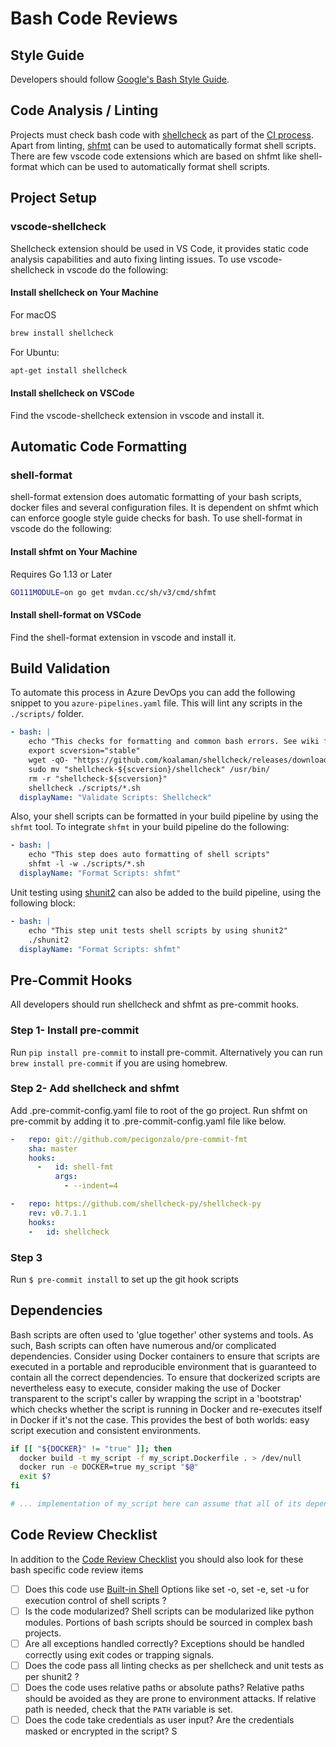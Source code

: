 # Bash Code Reviews

## Style Guide

Developers should follow [Google's Bash Style Guide](https://google.github.io/styleguide/shell.xml).

## Code Analysis / Linting

Projects must check bash code with [shellcheck](https://github.com/koalaman/shellcheck) as part of the [CI process](../../continuous-integration/README.md).
Apart from linting, [shfmt](https://github.com/mvdan/sh) can be used to automatically format shell scripts. There are few vscode code extensions which are based on shfmt like shell-format which can be used to automatically format shell scripts.

## Project Setup

### vscode-shellcheck

Shellcheck extension should be used in VS Code, it provides static code analysis capabilities and auto fixing linting issues. To use vscode-shellcheck in vscode do the following:

#### Install shellcheck on Your Machine

For macOS

```bash
brew install shellcheck
```

For Ubuntu:

```bash
apt-get install shellcheck
```

#### Install shellcheck on VSCode

Find the vscode-shellcheck extension in vscode and install it.

## Automatic Code Formatting

### shell-format

shell-format extension does automatic formatting of your bash scripts, docker files and several configuration files. It is dependent on shfmt which can enforce google style guide checks for bash.
To use shell-format in vscode do the following:

#### Install shfmt on Your Machine

Requires Go 1.13 or Later

```bash
GO111MODULE=on go get mvdan.cc/sh/v3/cmd/shfmt
```

#### Install shell-format on VSCode

Find the shell-format extension in vscode and install it.

## Build Validation

To automate this process in Azure DevOps you can add the following snippet to you `azure-pipelines.yaml` file. This will lint any scripts in the `./scripts/` folder.

```yaml
- bash: |
    echo "This checks for formatting and common bash errors. See wiki for error details and ignore options: https://github.com/koalaman/shellcheck/wiki/SC1000"
    export scversion="stable"
    wget -qO- "https://github.com/koalaman/shellcheck/releases/download/${scversion?}/shellcheck-${scversion?}.linux.x86_64.tar.xz" | tar -xJv
    sudo mv "shellcheck-${scversion}/shellcheck" /usr/bin/
    rm -r "shellcheck-${scversion}"
    shellcheck ./scripts/*.sh
  displayName: "Validate Scripts: Shellcheck"
```

Also, your shell scripts can be formatted in your build pipeline by using the `shfmt` tool. To integrate `shfmt` in your build pipeline do the following:

```yaml
- bash: |
    echo "This step does auto formatting of shell scripts"
    shfmt -l -w ./scripts/*.sh
  displayName: "Format Scripts: shfmt"
```

Unit testing using [shunit2](https://github.com/kward/shunit2) can also be added to the build pipeline, using the following block:

```yaml
- bash: |
    echo "This step unit tests shell scripts by using shunit2"
    ./shunit2
  displayName: "Format Scripts: shfmt"
```

## Pre-Commit Hooks

All developers should run shellcheck and shfmt as pre-commit hooks.

### Step 1- Install pre-commit

Run `pip install pre-commit` to install pre-commit.
Alternatively you can run `brew install pre-commit` if you are using homebrew.

### Step 2- Add shellcheck and shfmt

Add .pre-commit-config.yaml file to root of the go project. Run shfmt on pre-commit by adding it to .pre-commit-config.yaml file like below.

```yaml
-   repo: git://github.com/pecigonzalo/pre-commit-fmt
    sha: master
    hooks:
      -   id: shell-fmt
          args:
            - --indent=4
```

```yaml
-   repo: https://github.com/shellcheck-py/shellcheck-py
    rev: v0.7.1.1
    hooks:
    -   id: shellcheck
```

### Step 3

Run `$ pre-commit install` to set up the git hook scripts

## Dependencies

Bash scripts are often used to 'glue together' other systems and tools. As such, Bash scripts can often have numerous and/or complicated dependencies. Consider using Docker containers to ensure that scripts are executed in a portable and reproducible environment that is guaranteed to contain all the correct dependencies. To ensure that dockerized scripts are nevertheless easy to execute, consider making the use of Docker transparent to the script's caller by wrapping the script in a 'bootstrap' which checks whether the script is running in Docker and re-executes itself in Docker if it's not the case. This provides the best of both worlds: easy script execution and consistent environments.

```bash
if [[ "${DOCKER}" != "true" ]]; then
  docker build -t my_script -f my_script.Dockerfile . > /dev/null
  docker run -e DOCKER=true my_script "$@"
  exit $?
fi

# ... implementation of my_script here can assume that all of its dependencies exist since it's always running in Docker ...
```

## Code Review Checklist

In addition to the [Code Review Checklist](../process-guidance/reviewer-guidance.md) you should also look for these bash specific code review items

* [ ] Does this code use [Built-in Shell](https://www.gnu.org/software/bash/manual/html_node/The-Set-Builtin.html) Options like set -o, set -e, set -u for execution control of shell scripts ?
* [ ] Is the code modularized? Shell scripts can be modularized like python modules. Portions of bash scripts should be sourced in complex bash projects.
* [ ] Are all exceptions handled correctly? Exceptions should be handled correctly using exit codes or trapping signals.
* [ ] Does the code pass all linting checks as per shellcheck and unit tests as per shunit2 ?
* [ ] Does the code uses relative paths or absolute paths? Relative paths should be avoided as they are prone to environment attacks. If relative path is needed, check that the `PATH` variable is set.
* [ ] Does the code take credentials as user input? Are the credentials masked or encrypted in the script?
S